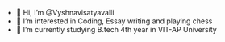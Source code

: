 - 👋 Hi, I’m @Vyshnavisatyavalli
- 👀 I’m interested in Coding, Essay writing and playing chess
- 🌱 I’m currently studying B.tech 4th year in VIT-AP University

<!---
Vyshnavisatyavalli/Vyshnavisatyavalli is a ✨ special ✨ repository because its `README.md` (this file) appears on your GitHub profile.
You can click the Preview link to take a look at your changes.
--->
